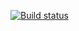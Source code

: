 [![Build status](https://ci.appveyor.com/api/projects/status/53kvergkog56ho1k/branch/main?svg=true)](https://ci.appveyor.com/project/nightCappuccino/api-ci-rest/branch/main)